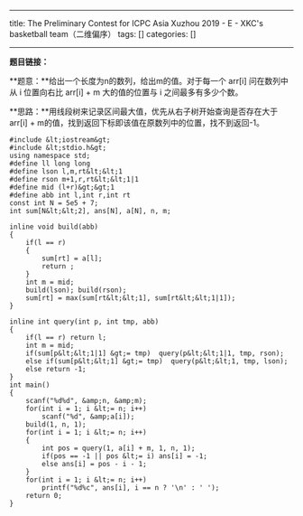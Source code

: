 
--- 
title:  The Preliminary Contest for ICPC Asia Xuzhou 2019 - E - XKC's basketball team（二维偏序） 
tags: []
categories: [] 

---
**题目链接：**

**题意：**给出一个长度为n的数列，给出m的值。对于每一个 arr[i] 问在数列中从 i 位置向右比 arr[i] + m 大的值的位置与 i 之间最多有多少个数。

**思路：**用线段树来记录区间最大值，优先从右子树开始查询是否存在大于 arr[i] + m的值，找到返回下标即该值在原数列中的位置，找不到返回-1。

```
#include &lt;iostream&gt;
#include &lt;stdio.h&gt;
using namespace std;
#define ll long long
#define lson l,m,rt&lt;&lt;1
#define rson m+1,r,rt&lt;&lt;1|1
#define mid (l+r)&gt;&gt;1
#define abb int l,int r,int rt
const int N = 5e5 + 7;
int sum[N&lt;&lt;2], ans[N], a[N], n, m;

inline void build(abb)
{
    if(l == r)
    {
        sum[rt] = a[l];
        return ;
    }
    int m = mid;
    build(lson); build(rson);
    sum[rt] = max(sum[rt&lt;&lt;1], sum[rt&lt;&lt;1|1]);
}

inline int query(int p, int tmp, abb)
{
    if(l == r) return l;
    int m = mid;
    if(sum[p&lt;&lt;1|1] &gt;= tmp)  query(p&lt;&lt;1|1, tmp, rson);
    else if(sum[p&lt;&lt;1] &gt;= tmp)  query(p&lt;&lt;1, tmp, lson);
    else return -1;
}
int main()
{
    scanf("%d%d", &amp;n, &amp;m);
    for(int i = 1; i &lt;= n; i++)
        scanf("%d", &amp;a[i]);
    build(1, n, 1);
    for(int i = 1; i &lt;= n; i++)
    {
        int pos = query(1, a[i] + m, 1, n, 1);
        if(pos == -1 || pos &lt;= i) ans[i] = -1;
        else ans[i] = pos - i - 1;
    }
    for(int i = 1; i &lt;= n; i++)
        printf("%d%c", ans[i], i == n ? '\n' : ' ');
    return 0;
}

```

 
